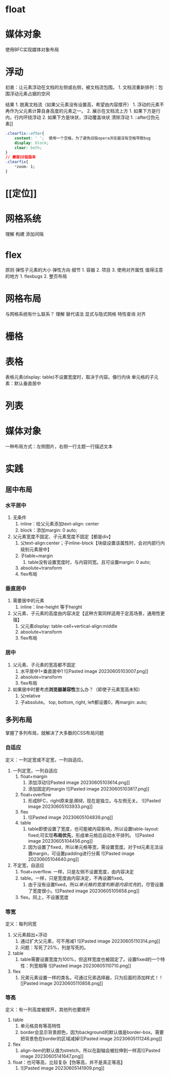 # float
# 媒体对象
使用BFC实现媒体对象布局
# 浮动
初衷：让元素浮动在文档的左侧或右侧，被文档流包围。
	1. 文档流重新排列：包围浮动元素占据的空间

结果
	1. 脱离文档流（如果父元素没有设置高，希望由内容撑开）
		1. 浮动的元素不再作为父元素计算自身高度的元素之一。
		2. 展示在文档流上方
			1. 如果下方是行内，行内环绕浮动
			2. 如果下方是块状，浮动覆盖块状
清除浮动
	1. ::after[[伪元素]] 

```css
.clearfix::after{
	content: ' ';  使用一个空格，为了避免旧版opera浏览器没有空格导致bug
	display: block;
	clear: both;
}
// 兼容IE低版本
.clearfix{
	*zoom: 1;
}
```
# [[定位]] 
# 网格系统
理解
构建
添加间隔
# flex
原则
弹性子元素的大小
弹性方向
细节
	1. 容器
	2. 项目
	3. 使用对齐属性
值得注意的地方
	1. flexbugs
	2. 整页布局
# 网格布局
与网格系统有什么联系？
理解
替代语法
显式与隐式网格
特性查询
对齐
# 栅格

# 表格
表格元素(display: table)不设置宽度时，取决于内容。像行内块
单元格的子元素：默认垂直居中
# 列表

# 媒体对象
一种布局方式：左侧图片，右侧一行主题一行描述文本

# 实践
## 居中布局
### 水平居中
1. 无条件
	1. inline：给父元素添加text-align: center
	2. block：添加margin: 0 auto;
2. 父元素宽度不固定、子元素宽度不固定【都是div】
	1. 父text-align:center；子inline-block【块级设置该属性时，会对内部行内级别元素居中】
	2. 子table+margin
		1. table没有设置宽度时，与内容同宽。且可设置margin: 0 auto;
	3. absolute+transform
	4. flex布局
### 垂直居中
1. 需要居中的元素
	1. inline：line-height 等于height
2. 父元素、子元素的高度由内容决定【这种方案同样适用于定高场景，通用性更强】
	1. 父元素display: table-cell+vertical-align:middle
	2. absolute+transform
	3. flex布局
### 居中
1. 父元素、子元素的宽高都不固定
	1. 水平居中1+垂直居中1 ![[Pasted image 20230605103007.png]]
	2.  absolute+transform
	3. flex布局
2. 如果居中时要考虑**浏览器兼容性**怎么办？（即使子元素宽高未知）
	1. 父relative
	2. 子absolute。 top, bottom, right, left都设置0，再margin: auto;
## 多列布局
掌握了多列布局，就解决了大多数的CSS布局问题
### 自适应
定义：一列定宽或不定宽，一列自适应。
1. 一列定宽，一列自适应
	1. float+margin
		1. 添加浮动![[Pasted image 20230605103614.png]]
		2. 添加固定的margin ![[Pasted image 20230605103817.png]]
	2. float+overflow 
		1. 形成BFC，right原来是*围绕*，现在是独立。与左侧无关。 ![[Pasted image 20230605103933.png]]
	3. flex 
		1. ![[Pasted image 20230605104839.png]]
	4. table
		1. table即使设置了宽度，也可能被内容影响，所以设置table-layout: fixed;可实现**布局优先**，形成单元格后自动水平排列。 ![[Pasted image 20230605104456.png]]
		2. 因为设置了fixed，所以单元格等宽，需设置宽度。对于td元素无法设置margin，可设置padding进行分离 ![[Pasted image 20230605104640.png]]
2. 不定宽，自适应
	1. float+overflow. 一样，只是左侧不设置宽度，由内容决定
	2. table。一样，只是宽度由内容决定，不再设置fixed。
		1. 由于没有设置fixed，所以*单元格的宽度判断是内容优先*的，尽管设置了宽度很小。![[Pasted image 20230605105658.png]]
	3. flex。同上，不设置宽度
### 等宽
定义：每列同宽
1. 父元素超出+浮动
	1. 通过扩大父元素，可不用减1 ![[Pasted image 20230605110314.png]]
	2. 问题：写死了25%，列是写死的。 
2. table
	1. table需要设置宽度为100%，但这样宽度也被固定了。设置fixed的一个特性：列宽相等 ![[Pasted image 20230605110710.png]]
3. flex
	1. 兄弟元素设置一样的类名，可通过兄弟选择器，只为后面的添加样式！ ![[Pasted image 20230605110858.png]]
### 等高
定义：有一列高度被撑开，其他列也要撑开
1. table
	1. 单元格具有等高特性
	2. border会显示背景颜色，因为background的默认值是border-box。需要把背景色在border的区域减掉![[Pasted image 20230605111246.png]]
2. flex
	1. align-item的默认值为stretch，所以在副轴会被拉伸到一样高![[Pasted image 20230605141647.png]]
3. float：也可等高，比较复杂【伪等高，并不是真正等高】
	1. ![[Pasted image 20230605141909.png]]

